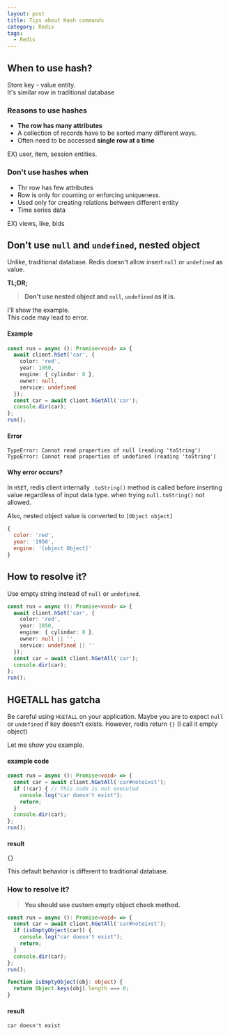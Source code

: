 ```yaml
---
layout: post
title: Tips about Hash commands
category: Redis
tags:
  - Redis
---
```



## When to use hash?
Store key - value entity. \
It's similar row in traditional database

### Reasons to use hashes
- **The row has many attributes**
- A collection of records have to be sorted many different ways.
- Often need to be accessed **single row at a time**

EX) user, item, session entities.

### Don't use hashes when
- Thr row has few attributes
- Row is only for counting or enforcing uniqueness.
- Used only for creating relations between different entity
- Time series data

EX) views, like, bids


## Don't use `null` and `undefined`, nested object
Unlike, traditional database. Redis doesn't allow insert `null` or `undefined` as value.

**TL;DR;**
> **Don't use nested object and `null`, `undefined` as it is.**


I'll show the example. \
This code may lead to error.
#### Example
```typescript
const run = async (): Promise<void> => {
  await client.hSet('car', {
    color: 'red',
    year: 1950,
    engine: { cylindar: 8 },
    owner: null,
    service: undefined
  });
  const car = await client.hGetAll('car');
  console.dir(car);
};
run();
```

#### Error
```log
TypeError: Cannot read properties of null (reading 'toString')
TypeError: Cannot read properties of undefined (reading 'toString')
```

#### Why error occurs?
In `HSET`, redis client internally `.toString()` method is called before inserting value regardless of input data type.
when trying `null.toString()` not allowed.

Also, nested object value is converted to `[Object object]`

```javascript
{
  color: 'red',
  year: '1950',
  engine: '[object Object]'
}
```


## How to resolve it?
Use empty string instead of `null` or `undefined`.

```typescript
const run = async (): Promise<void> => {
  await client.hSet('car', {
    color: 'red',
    year: 1950,
    engine: { cylindar: 8 },
    owner: null || '',
    service: undefined || ''
  });
  const car = await client.hGetAll('car');
  console.dir(car);
};
run();
```


## HGETALL has gatcha
Be careful using `HGETALL` on your application.
Maybe you are to expect `null` or `undefined` if key doesn't exists.
However, redis return `{}` (I call it empty object)

Let me show you example.

#### example code
```typescript
const run = async (): Promise<void> => {
  const car = await client.hGetAll('car#noteixst');
  if (!car) { // This code is not executed
    console.log("car doesn't exist");
    return;
  }
  console.dir(car);
};
run();
```

#### result
```log
{}
```

This default behavior is different to traditional database.

### How to resolve it?
> **You should use custom empty object check method.**

```typescript
const run = async (): Promise<void> => {
  const car = await client.hGetAll('car#noteixst');
  if (isEmptyObject(car)) {
    console.log("car doesn't exist");
    return;
  }
  console.dir(car);
};
run();

function isEmptyObject(obj: object) {
  return Object.keys(obj).length === 0;
}
```

#### result
```log
car doesn't exist
```

